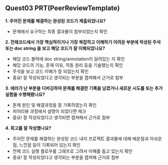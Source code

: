 ## Quest03 PRT(PeerReviewTemplate) ##

**1. 주어진 문제를 해결하는 완성된 코드가 제출되었나요?**  
  - 문제에서 요구하는 최종 결과물이 첨부되었는지 확인  

**2. 전체코드에서 가장 핵심적이거나 가장 복잡하고 이해하기 어려운 부분에 작성된 주석 또는 doc string 을 보고 해당 코드가 잘 이해되었나요?**  
 - 해당 코드 블럭에 doc string/annotation이 달려있는 지 확인  
 - 해당 코드의 기능, 존재 이유, 작동 원리 등을 기술했는지 확인  
 - 주석을 보고 코드 이해가 잘 되었는지 확인  
 - 중요! 잘 작성되었다고 생각되는 부분을 캡쳐해서 근거로 첨부  
 
**3. 에러가 난 부분을 디버깅하여 문제를 해결한 기록을 남겼거나 새로운 시도를 또는 추가실험을 수행해봤나요?**  
  - 문제 원인 및 해결과정을 잘 기록하였는지 확인  
  - 피어리뷰 과정에서 설명이 되었다면 체크  
  - 중요! 잘 작성되었다고 생각되면 캡쳐해서 근거로 첨부  
   
**4. 회고를 잘 작성했나요?**  
  - 주어진 문제를 해결하는 완성된 코드 내지 프로젝트 결과물에 대해 배운점과 아쉬운점, 느낀점 등이 기록되어 있는지 확인  
  - 전체 코드 실행 플로우를 그래프로 그려서 이해를 돕고 있는지 확인  
  - 중요! 잘 작성되었다고 생각되는 부분을 캡쳐해 근거로 첨부  
  
